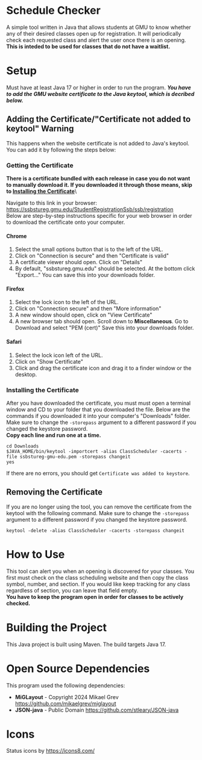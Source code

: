 # Schedule Checker
A simple tool written in Java that allows students at GMU to know whether any of their desired classes open up for registration. 
It will periodically check each requested class and alert the user once there is an opening. **This is inteded to be used for classes that do not have a waitlist.**

# Setup
Must have at least Java 17 or higher in order to run the program. ***You have to add the GMU website certificate to the Java keytool, which is decribed below.***
## Adding the Certificate/"Certificate not added to keytool" Warning
This happens when the website certificate is not added to Java's keytool. You can add it by following the steps below:
### Getting the Certificate
**There is a certificate bundled with each release in case you do not want to manually download it. If you downloaded it through those means, skip to [Installing the Certificate](#installing-the-certificate)**\

Navigate to this link in your browser:
https://ssbstureg.gmu.edu/StudentRegistrationSsb/ssb/registration \
Below are step-by-step instructions specific for your web browser in order to download the certificate onto your computer.
#### Chrome
1. Select the small options button that is to the left of the URL.
2. Click on "Connection is secure" and then "Certificate is valid"
3. A certificate viewer should open. Click on "Details"
4. By default, "ssbstureg.gmu.edu" should be selected. At the bottom click "Export..." You can save this into your downloads folder.
#### Firefox
1. Select the lock icon to the left of the URL.
2. Click on "Connection secure" and then "More information"
3. A new window should open, click on "View Certificate"
4. A new browser tab should open. Scroll down to **Miscellaneous**. Go to Download and select "PEM (cert)" Save this into your downloads folder.
#### Safari
1. Select the lock icon left of the URL.
2. Click on "Show Certificate"
3. Click and drag the certificate icon and drag it to a finder window or the desktop.
### Installing the Certificate
After you have downloaded the certificate, you must must open a terminal window and CD to your folder that you downloaded the file. Below are the commands if you downloaded it into your computer's "Downloads" folder. Make sure to change the `-storepass` argument to a different password if you changed the keystore password.\
**Copy each line and run one at a time.**
```shell
cd Downloads
$JAVA_HOME/bin/keytool -importcert -alias ClassScheduler -cacerts -file ssbstureg-gmu-edu.pem -storepass changeit
yes
```
If there are no errors, you should get `Certificate was added to keystore`.
## Removing the Certificate
If you are no longer using the tool, you can remove the certificate from the keytool with the following command. Make sure to change the `-storepass` argument to a different password if you changed the keystore password.
```shell 
keytool -delete -alias ClassScheduler -cacerts -storepass changeit
```
# How to Use
This tool can alert you when an opening is discovered for your classes. You first must check on the class scheduling website and then copy the class symbol, number, and section. If you would like keep tracking for any class regardless of section, you can leave that field empty.\
**You have to keep the program open in order for classes to be actively checked.**
# Building the Project
This Java project is built using Maven. The build targets Java 17.
# Open Source Dependencies
This program used the following dependencies:
- **MiGLayout** - Copyright 2024 Mikael Grev https://github.com/mikaelgrev/miglayout
- **JSON-java** - Public Domain https://github.com/stleary/JSON-java
# Icons
Status icons by https://icons8.com/